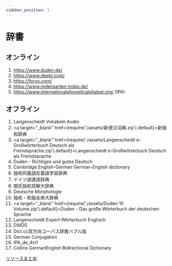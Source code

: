 ```yaml
---
sidebar_position: 1
---
```


# 辞書

## オンライン

1. https://www.duden.de/
2. https://www.deepl.com/
3. https://forvo.com/
4. https://www.redensarten-index.de/
4. https://www.internationalphoneticalphabet.org/ (IPA)

## オフライン

1. Langenscheidt Vokabeln Audio
2. <a target="\_blank" href={require('./assets/新德汉词典.zip').default}>新独和辞典</a>
4. <a target="\_blank" href={require('./assets/Langenscheidt e-Großwörterbuch Deutsch als Fremdsprache.zip').default}>Langenscheidt e-Großwörterbuch Deutsch als Fremdsprache</a>
5. Duden - Richtiges und gutes Deutsch
6. Cambridge English-German German-English dictionary
7. 独和同義語反義語学習辞典
8. ドイツ語連語辞典
9. 朗氏独和双解大辞典
10. Deutsche Morphologie
11. 独和・和独全席大辞典
12. <a target="\_blank" href={require('./assets/Duden 10 Volume.zip').default}>Duden - Das große Wörterbuch der deutschen Sprache</a>
13. Langenscheidt Expert-Wörterbuch Englisch
14. DWDS
15. Dict.cc双方向コーパス辞書バブル版
16. German Conjugation
17. IPA_de_4in1
18. Collins GermanEnglish Bidirectional Dictionary

[リソースまとめ](https://cloud.freemdict.com/index.php/s/pgKcDcbSDTCzXCs?path=%2FGERMAN)
